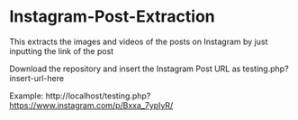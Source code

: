 # Instagram-Post-Extraction
This extracts the images and videos of the posts on Instagram by just inputting the link of the post

Download the repository and insert the Instagram Post URL as testing.php?insert-url-here
  
Example: http://localhost/testing.php?https://www.instagram.com/p/Bxxa_7ypIyR/
